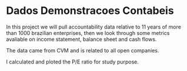 # Dados Demonstracoes Contabeis
 
In this project we will pull accountability data relative to 11 years of more than 1000 brazilian enterprises, then we look through some metrics avaliable on income statement, balance sheet and cash flows.

The data came from CVM and is related to all open companies.

I calculated and ploted the P/E ratio for study purpose.
